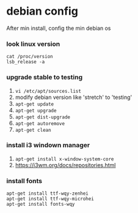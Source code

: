 # debian config

After min install, config the min debian os

### look linux version
```
cat /proc/version
lsb_release -a
```

### upgrade stable to testing
1. `vi /etc/apt/sources.list`
2. modify debian version like 'stretch' to 'testing'
3. `apt-get update `
4. `apt-get upgrade `
5. `apt-get dist-upgrade `
6. `apt-get autoremove`
7. `apt-get clean`

### install i3 windown manager
1. `apt-get install x-window-system-core`
2. https://i3wm.org/docs/repositories.html


### install fonts
```
apt-get install ttf-wqy-zenhei
apt-get install ttf-wqy-microhei
apt-get install fonts-wqy

```
